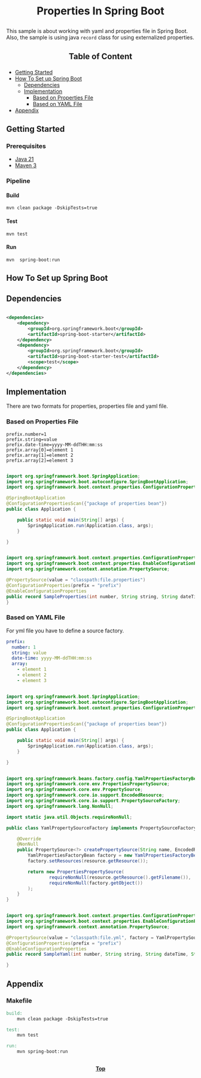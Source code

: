 # <p align="center">Properties In Spring Boot</p>

<p align="justify">

This sample is about working with yaml and properties file in Spring Boot. Also, the sample is using java `record` class
for using externalized properties.

</p>

## <p align="center"> Table of Content </p>

* [Getting Started](#getting-started)
* [How To Set up Spring Boot](#how-to-set-up-spring-boot)
    * [Dependencies](#dependencies)
    * [Implementation](#implementation)
        * [Based on Properties File](#based-on-properties-file)
        * [Based on YAML File](#based-on-yaml-file)
* [Appendix](#appendix)

## Getting Started

### Prerequisites

* [Java 21](https://www.oracle.com/java/technologies/downloads/)
* [Maven 3](https://maven.apache.org/index.html)

### Pipeline

#### Build

```shell
mvn clean package -DskipTests=true 
```

#### Test

```shell
mvn test
```

#### Run

```shell
mvn  spring-boot:run
```

## How To Set up Spring Boot

## Dependencies

```xml

<dependencies>
    <dependency>
        <groupId>org.springframework.boot</groupId>
        <artifactId>spring-boot-starter</artifactId>
    </dependency>
    <dependency>
        <groupId>org.springframework.boot</groupId>
        <artifactId>spring-boot-starter-test</artifactId>
        <scope>test</scope>
    </dependency>
</dependencies>
```

## Implementation

There are two formats for properties, properties file and yaml file.

### Based on Properties File

```properties
prefix.number=1
prefix.string=value
prefix.date-time=yyyy-MM-ddTHH:mm:ss
prefix.array[0]=element 1
prefix.array[1]=element 2
prefix.array[2]=element 3
```

```java

import org.springframework.boot.SpringApplication;
import org.springframework.boot.autoconfigure.SpringBootApplication;
import org.springframework.boot.context.properties.ConfigurationPropertiesScan;

@SpringBootApplication
@ConfigurationPropertiesScan({"package of properties bean"})
public class Application {

    public static void main(String[] args) {
        SpringApplication.run(Application.class, args);
    }

}
```

```java

import org.springframework.boot.context.properties.ConfigurationProperties;
import org.springframework.boot.context.properties.EnableConfigurationProperties;
import org.springframework.context.annotation.PropertySource;

@PropertySource(value = "classpath:file.properties")
@ConfigurationProperties(prefix = "prefix")
@EnableConfigurationProperties
public record SampleProperties(int number, String string, String dateTime, String[] array) {
}

```

### Based on YAML File

For yml file you have to define a source factory.

```yaml
prefix:
  number: 1
  string: value
  date-time: yyyy-MM-ddTHH:mm:ss
  array:
    - element 1
    - element 2
    - element 3
```

```java

import org.springframework.boot.SpringApplication;
import org.springframework.boot.autoconfigure.SpringBootApplication;
import org.springframework.boot.context.properties.ConfigurationPropertiesScan;

@SpringBootApplication
@ConfigurationPropertiesScan({"package of properties bean"})
public class Application {

    public static void main(String[] args) {
        SpringApplication.run(Application.class, args);
    }

}
```

```java

import org.springframework.beans.factory.config.YamlPropertiesFactoryBean;
import org.springframework.core.env.PropertiesPropertySource;
import org.springframework.core.env.PropertySource;
import org.springframework.core.io.support.EncodedResource;
import org.springframework.core.io.support.PropertySourceFactory;
import org.springframework.lang.NonNull;

import static java.util.Objects.requireNonNull;

public class YamlPropertySourceFactory implements PropertySourceFactory {

    @Override
    @NonNull
    public PropertySource<?> createPropertySource(String name, EncodedResource resource) {
        YamlPropertiesFactoryBean factory = new YamlPropertiesFactoryBean();
        factory.setResources(resource.getResource());

        return new PropertiesPropertySource(
                requireNonNull(resource.getResource().getFilename()),
                requireNonNull(factory.getObject())
        );
    }
}
```

```java

import org.springframework.boot.context.properties.ConfigurationProperties;
import org.springframework.boot.context.properties.EnableConfigurationProperties;
import org.springframework.context.annotation.PropertySource;

@PropertySource(value = "classpath:file.yml", factory = YamlPropertySourceFactory.class)
@ConfigurationProperties(prefix = "prefix")
@EnableConfigurationProperties
public record SampleYaml(int number, String string, String dateTime, String[] array) {

}
```

## Appendix

### Makefile

```makefile
build:
	mvn clean package -DskipTests=true

test:
	mvn test

run:
	mvn spring-boot:run
```

##

**<p align="center"> [Top](#properties-in-spring-boot) </p>**